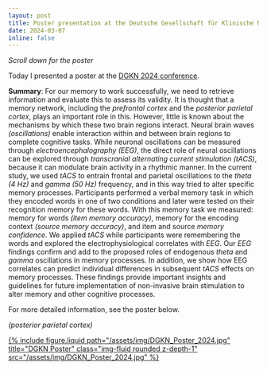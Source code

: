 ```yaml
---
layout: post
title: Poster presentation at the Deutsche Gesellschaft für Klinische Neurophysiologieund Funktionelle Bildgebung (DGKN) conference
date: 2024-03-07
inline: false
---
```

<i>Scroll down for the poster</i>

Today I presented a poster at the <a href="https://kongress.dgkn.de/home-kongress/">DGKN 2024 conference</a>. 

<b>Summary</b>: For our memory to work successfully, we need to retrieve information and evaluate this to assess its validity. It is thought that a memory network, including the <i>prefrontal cortex</i> and the <i>posterior parietal cortex</i>, plays an important role in this. However, little is known about the mechanisms by which these two brain regions interact. Neural brain waves <i>(oscillations)</i> enable interaction within and between brain regions to complete cognitive tasks. While neuronal oscillations can be measured through <i>electroencephalography (EEG)</i>, the direct role of neural oscillations can be explored through <i>transcranial alternating current stimulation (tACS)</i>, because it can modulate brain activity in a rhythmic manner.
In the current study, we used <i>tACS</i> to entrain frontal and parietal oscillations to the <i>theta (4 Hz)</i> and <i>gamma (50 Hz)</i> frequency, and in this way tried to alter specific memory processes. Participants performed a verbal memory task in which they encoded words in one of two conditions and later were tested on their recognition memory for these words. With this memory task we measured: memory for words <i>(item memory accuracy)</i>, memory for the encoding context <i>(source memory accuracy)</i>, and item and source <i>memory confidence</i>. We applied <i>tACS</i> while participants were remembering the words and explored the electrophysiological correlates with <i>EEG</i>. Our <i>EEG</i> findings confirm and add to the proposed roles of endogenous <i>theta</i> and <i>gamma</i> oscillations in memory processes. In addition, we show how EEG correlates can predict individual differences in subsequent <i>tACS</i> effects on memory processes. These findings provide important insights and guidelines for future implementation of non-invasive brain stimulation to alter memory and other cognitive processes.

For more detailed information, see the poster below.

<i>(posterior parietal cortex)</i>

<div class="row">
    <div class="col-sm mt-3 mt-md-0">
        <div><a href="/assets/img/DGKN_Poster_2024.jpg">
            {% include figure.liquid path="/assets/img/DGKN_Poster_2024.jpg" title="DGKN Poster" class="img-fluid rounded z-depth-1" src="/assets/img/DGKN_Poster_2024.jpg" %}
        </a></div>
    </div>
</div>
